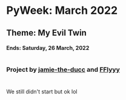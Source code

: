# PyWeek: March 2022
## Theme: My Evil Twin
#### Ends: Saturday, 26 March, 2022
# 

### Project by [jamie-the-ducc](https://github.com/jamie-the-ducc) and [FFlyyy](https://github.com/FFlyyy)

# 
[//]: # (Put other messages below this point: ) 

We still didn't start but ok lol
